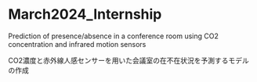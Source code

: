 # March2024_Internship
Prediction of presence/absence in a conference room using CO2 concentration and infrared motion sensors

CO2濃度と赤外線人感センサーを用いた会議室の在不在状況を予測するモデルの作成
